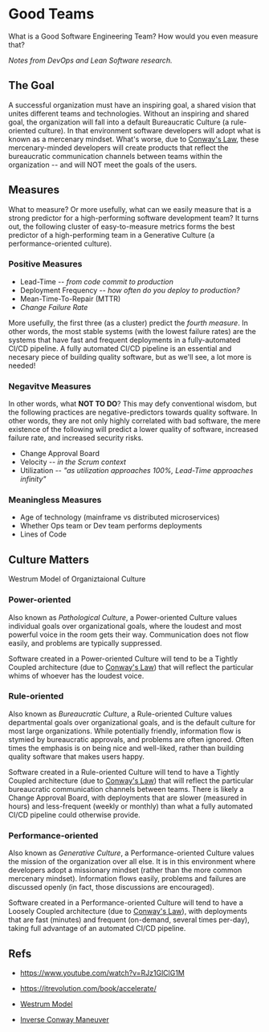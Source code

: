 # Good Teams

What is a Good Software Engineering Team? How would you even measure that? 

*Notes from DevOps and Lean Software research.*

## The Goal

A successful organization must have an inspiring goal, a shared vision that unites different teams and technologies. Without an inspiring and shared goal, the organization will fall into a default Bureaucratic Culture (a rule-oriented culture). In that environment software developers will adopt what is known as a mercenary mindset. What's worse, due to [Conway's Law](https://en.wikipedia.org/wiki/Conway%27s_law), these mercenary-minded developers will create products that reflect the bureaucratic communication channels between teams within the organization -- and will NOT meet the goals of the users.


## Measures

What to measure? Or more usefully, what can we easily measure that is a strong predictor for a high-performing software development team? It turns out, the following cluster of easy-to-measure metrics forms the best predictor of a high-performing team in a Generative Culture (a performance-oriented culture).

### Positive Measures

+ Lead-Time -- *from code commit to production*
+ Deployment Frequency -- *how often do you deploy to production?*
+ Mean-Time-To-Repair (MTTR)
+ *Change Failure Rate*

More usefully, the first three (as a cluster) predict the *fourth measure*. In other words, the most stable systems (with the lowest failure rates) are the systems that have fast and frequent deployments in a fully-automated CI/CD pipeline. A fully automated CI/CD pipeline is an essential and necesary piece of building quality software, but as we'll see, a lot more is needed!

### Negavitve Measures

In other words, what **NOT TO DO**? This may defy conventional wisdom, but the following practices are negative-predictors towards quality software. In other words, they are not only highly correlated with bad software, the mere existence of the following will predict a lower quality of software, increased failure rate, and increased security risks.

+ Change Approval Board
+ Velocity -- *in the Scrum context*
+ Utilization -- *"as utilization approaches 100%, Lead-Time approaches infinity"*


### Meaningless Measures

+ Age of technology (mainframe vs distributed microservices)
+ Whether Ops team or Dev team performs deployments
+ Lines of Code



## Culture Matters

Westrum Model of Organiztaional Culture

### Power-oriented

Also known as *Pathological Culture*, a Power-oriented Culture values individual goals over organizational goals, where the loudest and most powerful voice in the room gets their way. Communication does not flow easily, and problems are typically suppressed.

Software created in a Power-oriented Culture will tend to be a Tightly Coupled architecture (due to [Conway's Law](https://en.wikipedia.org/wiki/Conway%27s_law)) that will reflect the particular whims of whoever has the loudest voice.


### Rule-oriented

Also known as *Bureaucratic Culture*, a Rule-oriented Culture values departmental goals over organizational goals, and is the default culture for most large organizations. While potentially friendly, information flow is stymied by bureaucratic approvals, and problems are often ignored. Often times the emphasis is on being nice and well-liked, rather than building quality software that makes users happy.

Software created in a Rule-oriented Culture will tend to have a Tightly Coupled architecture (due to [Conway's Law](https://en.wikipedia.org/wiki/Conway%27s_law)) that will reflect the particular bureaucratic communication channels between teams. There is likely a Change Approval Board, with deployments that are slower (measured in hours) and less-frequent (weekly or monthly) than what a fully automated CI/CD pipeline could otherwise provide.


### Performance-oriented

Also known as *Generative Culture*, a Performance-oriented Culture values the mission of the organization over all else. It is in this environment where developers adopt a missionary mindset (rather than the more common mercenary mindset). Information flows easily, problems and failures are discussed openly (in fact, those discussions are encouraged).

Software created in a Performance-oriented Culture will tend to have a Loosely Coupled architecture (due to [Conway's Law](https://en.wikipedia.org/wiki/Conway%27s_law)), with deployments that are fast (minutes) and frequent (on-demand, several times per-day), taking full advantage of an automated CI/CD pipeline.



## Refs

+ https://www.youtube.com/watch?v=RJz1GlClG1M
+ https://itrevolution.com/book/accelerate/
+ [Westrum Model](https://qualitysafety.bmj.com/content/13/suppl_2/ii22)

+ [Inverse Conway Maneuver](https://www.thoughtworks.com/radar/techniques/inverse-conway-maneuver)
